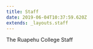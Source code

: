 ```yaml
---
title: Staff
date: 2019-06-04T10:37:59.620Z
extends: _layouts.staff
---
```

The Ruapehu College Staff
